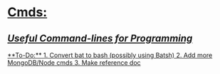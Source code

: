 <h1><strong><a href = "https://github.com/Sondro/Cmds">Cmds:</strong></h1> <h2> <i>Useful Command-lines for Programming</i></h2>
**To-Do:**
1. Convert bat to bash (possibly using Batsh)
2. Add more MongoDB/Node cmds
3. Make reference doc
